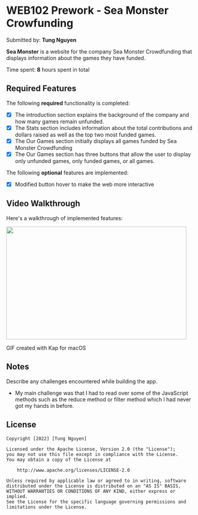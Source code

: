 # WEB102 Prework - Sea Monster Crowfunding

Submitted by: **Tung Nguyen**

**Sea Monster** is a website for the company Sea Monster Crowdfunding that displays information about the games they have funded.

Time spent: **8** hours spent in total

## Required Features

The following **required** functionality is completed:

- [x] The introduction section explains the background of the company and how many games remain unfunded.
- [x] The Stats section includes information about the total contributions and dollars raised as well as the top two most funded games.
- [x] The Our Games section initially displays all games funded by Sea Monster Crowdfunding
- [x] The Our Games section has three buttons that allow the user to display only unfunded games, only funded games, or all games.

The following **optional** features are implemented:

- [x] Modified button hover to make the web more interactive

## Video Walkthrough

Here's a walkthrough of implemented features:

 <img src="https://media.giphy.com/media/HvtKf19ClLbXD4engT/giphy.gif" width="480" height="300" />

GIF created with Kap for macOS

## Notes

Describe any challenges encountered while building the app.

- My main challenge was that I had to read over some of the JavaScript methods such as the reduce method or filter method which I had never got my hands in before.

## License

    Copyright [2022] [Tung Nguyen]

    Licensed under the Apache License, Version 2.0 (the "License");
    you may not use this file except in compliance with the License.
    You may obtain a copy of the License at

        http://www.apache.org/licenses/LICENSE-2.0

    Unless required by applicable law or agreed to in writing, software
    distributed under the License is distributed on an "AS IS" BASIS,
    WITHOUT WARRANTIES OR CONDITIONS OF ANY KIND, either express or implied.
    See the License for the specific language governing permissions and
    limitations under the License.
